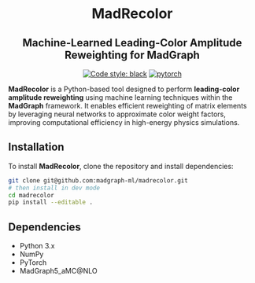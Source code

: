 <h1 align="center">MadRecolor</h1>

<h2 align="center">Machine-Learned Leading-Color Amplitude Reweighting for MadGraph</h2>

<p align="center">
<a href="https://github.com/psf/black"><img alt="Code style: black" src="https://img.shields.io/badge/code%20style-black-000000.svg"></a>
<a href="https://pytorch.org"><img alt="pytorch" src="https://img.shields.io/badge/PyTorch-2.0-DC583A.svg?style=flat&logo=pytorch"></a>
</p>

**MadRecolor** is a Python-based tool designed to perform **leading-color amplitude reweighting** using machine learning techniques within the **MadGraph** framework. It enables efficient reweighting of matrix elements by leveraging neural networks to approximate color weight factors, improving computational efficiency in high-energy physics simulations.

## Installation
To install **MadRecolor**, clone the repository and install dependencies:

```bash
git clone git@github.com:madgraph-ml/madrecolor.git
# then install in dev mode
cd madrecolor
pip install --editable .
```

## Dependencies
- Python 3.x
- NumPy
- PyTorch
- MadGraph5_aMC@NLO
